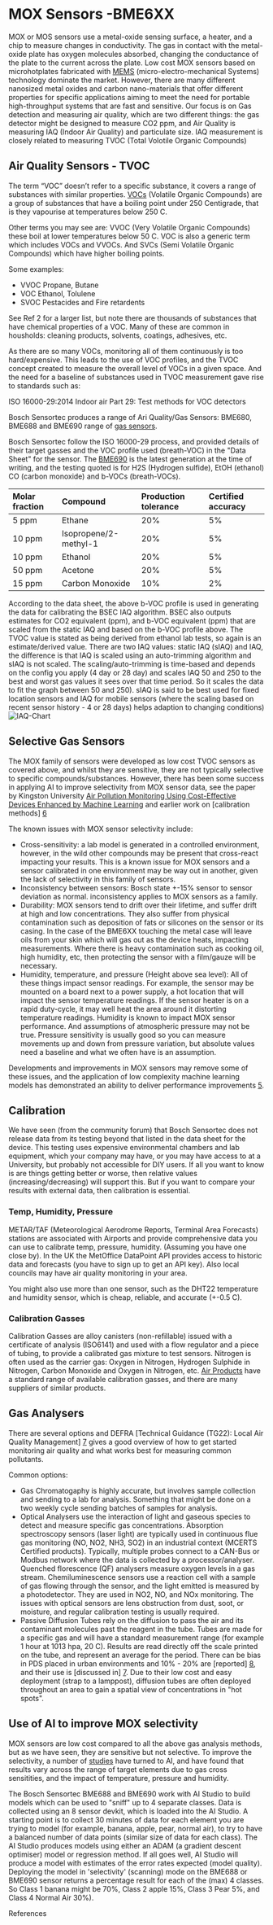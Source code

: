 # MOX Sensors -BME6XX

MOX or MOS sensors use a metal-oxide sensing surface, a heater, and a chip to measure changes in conductivity. The gas in contact with the metal-oxide plate has oxygen molecules absorbed, changing the conductance of the plate to the current across the plate. Low cost MOX sensors based on microhotplates fabricated with [MEMS][1] (micro-electro-mechanical Systems) technology dominate the market. However, there are many different nanosized metal oxides and carbon nano-materials that offer different properties for specific applications aiming to meet the need for portable high-throughput systems that are fast and sensitive. Our focus is on Gas detection and measuring air quality, which are two different things: the gas detector might be designed to measure CO2 ppm, and Air Quality is measuring IAQ (Indoor Air Quality) and particulate size.  IAQ measurement is closely related to measuring TVOC (Total Volotile Organic Compounds)

## Air Quality Sensors - TVOC
The term “VOC” doesn’t refer to a specific substance, it covers a range of substances with similar properties. [VOCs][2] (Volatile Organic Compounds) are a group of substances that have a boiling point under 250 Centigrade, that is they vapourise at temperatures below 250 C. 

Other terms you may see are: VVOC (Very Volatile Organic Compounds) these boil at lower temperatures below 50 C. VOC is also a generic term which includes VOCs and VVOCs. And SVCs (Semi Volatile Organic Compounds) which have higher boiling points. 

Some examples:
- VVOC    Propane, Butane
- VOC     Ethanol, Tolulene
- SVOC    Pestacides and Fire retardents

See Ref 2 for a larger list, but note there are thousands of substances that have chemical properties of a VOC.  Many of these are common in housholds: cleaning products, solvents, coatings, adhesives, etc.

As there are so many VOCs, monitoring all of them continuously is too hard/expensive. This leads to the use of VOC profiles, and the TVOC concept created to measure the overall level of VOCs in a given space. And the need for a baseline of substances used in TVOC measurement gave rise to standards such as: 

ISO 16000-29:2014 Indoor air
Part 29: Test methods for VOC detectors

Bosch Sensortec produces a range of Ari Quality/Gas Sensors: BME680, BME688 and BME690 range of [gas sensors][4].

Bosch Sensortec follow the ISO 16000-29 process, and provided details of their target gasses and the VOC profile used (breath-VOC) in the "Data Sheet" for the sensor. The [BME690][3] is the latest generation at the time of writing, and the testing quoted is for H2S (Hydrogen sulfide), EtOH (ethanol) CO (carbon monoxide) and b-VOCs (breath-VOCs).

| Molar fraction	 | Compound	              | Production tolerance	 | Certified accuracy  |
|:----------------|:-----------------------|:----------------------|:--------------------|
| 5 ppm           | 	Ethane                | 	20%                  | 	5%                 |
| 10 ppm          | 	Isopropene/2-methyl-1 | 	20%                  | 	5%                 |
| 10 ppm          | 	Ethanol               | 	20%                  | 	5%                 |
| 50 ppm          | 	Acetone               | 	20%                  | 	5%                 |
| 15 ppm          | 	Carbon Monoxide       | 	10%                  | 	2%                 |

According to the data sheet, the above b-VOC profile is used in generating the data for calibrating the BSEC IAQ algorithm.   BSEC also outputs estimates for CO2 equivalent (ppm), and b-VOC equivalent (ppm) that are scaled from the static IAQ and based on the b-VOC profile above.  The TVOC value is stated as being derived from ethanol lab tests, so again is an estimate/derived value. There are two IAQ values: static IAQ (sIAQ) and IAQ, the difference is that IAQ is scaled using an auto-trimming algorithm and sIAQ is not scaled. The scaling/auto-trimming is time-based and depends on the config you apply (4 day or 28 day) and scales IAQ 50 and 250 to the best and worst gas values it sees over that time period. So it scales the data to fit the graph between 50 and 250). sIAQ is said to be best used for fixed location sensors and IAQ for mobile sensors (where the scaling based on recent sensor history - 4 or 28 days) helps adaption to changing conditions)
![IAQ-Chart](./img/IAQ-Levels.png "IAQ Table")

## Selective Gas Sensors

The MOX family of sensors were developed as low cost TVOC sensors as covered above, and whilst they are sensitive, they are not typically selective to specific compounds/substances.  However, there has been some success in applying AI to improve selectivity from MOX sensor data, see the paper by Kingston University [Air Pollution Monitoring Using Cost-Effective Devices Enhanced by Machine Learning][5] and earlier work on [calibration methods] [6]

The known issues with MOX sensor selectivity include:
- Cross-sensitivity: a lab model is generated in a controlled environment, however, in the wild other compounds may be present that cross-react impacting your results. This is a known issue for MOX sensors and a sensor calibrated in one environment may be way out in another, given the lack of selectivity in this family of sensors.
- Inconsistency between sensors: Bosch state +-15% sensor to sensor deviation as normal. inconsistency applies to MOX sensors as a family. 
- Durability: MOX sensors tend to drift over their lifetime, and suffer drift at high and low concentrations. They also suffer from physical contamination such as deposition of fats or silicones on the sensor or its casing. In the case of the BME6XX touching the metal case will leave oils from your skin which will gas out as the device heats, impacting measurements.  Where there is heavy contamination such as cooking oil, high humidity, etc, then protecting the sensor with a film/gauze will be necessary. 
- Humidity, temperature, and pressure (Height above sea level): All of these things impact sensor readings. For example, the sensor may be mounted on a board next to a power supply, a hot location that will impact the sensor temperature readings. If the sensor heater is on a rapid duty-cycle, it may well heat the area around it distorting temperature readings. Humidity is known to impact MOX sensor performance. And assumptions of atmospheric pressure may not be true. Pressure sensitivity is usually good so you can measure movements up and down from pressure variation, but absolute values need a baseline and what we often have is an assumption.   
  
Developments and improvements in MOX sensors may remove some of these issues, and the application of low complexity machine learning models has demonstrated an ability to deliver performance improvements [5]. 

## Calibration
We have seen (from the community forum) that Bosch Sensortec does not release data from its testing beyond that listed in the data sheet for the device. This testing uses expensive environmental chambers and lab equipment, which your company may have, or you may have access to at a University, but probably not accessible for DIY users.  If all you want to know is are things getting better or worse, then relative values (increasing/decreasing) will support this. But if you want to compare your results with external data, then calibration is essential. 

### Temp, Humidity, Pressure
METAR/TAF (Meteorological Aerodrome Reports, Terminal Area Forecasts) stations are associated with Airports and provide comprehensive data you can use to calibrate temp, pressure, humidity. (Assuming you have one close by).  In the UK the MetOffice DataPoint API provides access to historic data and forecasts (you have to sign up to get an API key). Also local councils may have air quality monitoring in your area. 
 
You might also use more than one sensor, such as the DHT22 temperature and humidity sensor, which is cheap, reliable, and accurate (+-0.5 C).

### Calibration Gasses
Calibration Gasses are alloy canisters (non-refillable) issued with a certificate of analysis (ISO6141) and used with a flow regulator and a piece of tubing, to provide a calibrated gas mixture to test sensors.  Nitrogen is often used as the carrier gas: Oxygen in Nitrogen, Hydrogen Sulphide in Nitrogen, Carbon Monoxide and Oxygen in Nitrogen, etc. [Air Products][9] have a standard range of available calibration gasses, and there are many suppliers of similar products. 

## Gas Analysers

There are several options and DEFRA [Technical Guidance (TG22): Local Air Quality Management] [7] gives a good overview of how to get started monitoring air quality and what works best for measuring common pollutants.

Common options:
- Gas Chromatogaphy is highly accurate, but involves sample collection and sending to a lab for analysis. Something that might be done on a two weekly cycle sending batches of samples for analysis.
- Optical Analysers use the interaction of light and gaseous species to detect and measure specific gas concentrations. Absorption spectroscopy sensors (laser light) are typically used in continuous flue gas monitoring (NO, NO2, NH3, SO2) in an industrial context (MCERTS Certified products). Typically, multiple probes connect to a CAN-Bus or Modbus network where the data is collected by a processor/analyser.  Quenched florescence (QF) analysers measure oxygen levels in a gas stream. Chemiluminescence sensors use a reaction cell with a sample of gas flowing through the sensor, and the light emitted is measured by a photodetector. They are used in NO2, NO, and NOx monitoring. The issues with optical sensors are lens obstruction from dust, soot, or moisture, and regular calibration testing is usually required.
- Passive Diffusion Tubes rely on the diffusion to pass the air and its contaminant molecules past the reagent in the tube. Tubes are made for a specific gas and will have a standard measurement range (for example 1 hour at 1013 hpa, 20 C). Results are read directly off the scale printed on the tube, and represent an average for the period. There can be bias in PDS placed in urban environments and 10% - 20% are [reported] [8], and their use is [discussed in] [7]. Due to their low cost and easy deployment (strap to a lamppost), diffusion tubes are often deployed throughout an area to gain a spatial view of concentrations in "hot spots".

##  Use of AI to improve MOX selectivity
MOX sensors are low cost compared to all the above gas analysis methods, but as we have seen, they are sensitive but not selective.  To improve the selectivity, a number of [studies][5] have turned to AI, and have found that results vary across the range of target elements due to gas cross sensitities, and the impact of temperature, pressure and humidity. 

The Bosch Sensortec BME688 and BME690 work with AI Studio to build models which can be used to "sniff" up to 4 separate classes. Data is collected using an 8 sensor devkit, which is loaded into the AI Studio. A starting point is to collect 30 minutes of data for each element you are trying to model (for example, banana, apple, pear, normal air), to try to have a balanced number of data points (similar size of data for each class). The AI Studio produces models using either an ADAM (a gradient descent optimiser) model or regression method. If all goes well, AI Studio will produce a model with estimates of the error rates expected (model quality).  Deploying the model in 'selectivity' (scanning) mode on the BME688 or BME690 sensor returns a percentage result for each of the (max) 4 classes. So Class 1 banana might be 70%, Class 2 apple 15%, Class 3 Pear 5%, and Class 4 Normal Air 30%). 


References

[1]: https://www.electronicshub.org/mems-sensors/

[2]: https://www.epa.gov/indoor-air-quality-iaq/technical-overview-volatile-organic-compounds

[3]: https://www.bosch-sensortec.com/media/boschsensortec/downloads/datasheets/bst-bme690-ds001-00.pdf

[4]: https://www.bosch-sensortec.com/products/environmental-sensors/gas-sensors/

[5]: https://www.mdpi.com/1424-8220/25/5/1423

[6]: https://www.sciencedirect.com/science/article/abs/pii/S1352231019304194

[7]: https://laqm.defra.gov.uk/wp-content/uploads/2022/08/LAQM-TG22-August-22-v1.0.pdf

[8]: https://www.rsc.org/images/environmental-brief-no-8-2015_tcm18-244603.pdf
[9]: https://www.airproducts.co.uk/gases/calibration-mixtures
